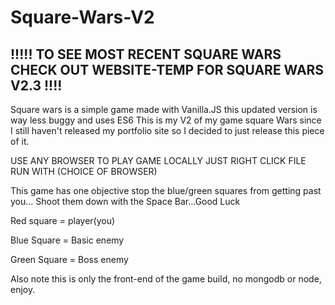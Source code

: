 # Square-Wars-V2
## !!!!! TO SEE MOST RECENT SQUARE WARS CHECK OUT WEBSITE-TEMP FOR SQUARE WARS V2.3 !!!!

Square wars is a simple game made with Vanilla.JS this updated version is way less buggy and uses ES6
This is my V2 of my game square Wars since I still haven't released my portfolio site so I decided to just release this
piece of it.


USE ANY BROWSER TO PLAY GAME LOCALLY JUST RIGHT CLICK FILE RUN WITH (CHOICE OF BROWSER)


This game has one objective stop the blue/green squares from getting past you...
Shoot them down with the Space Bar...Good Luck


Red square = player(you)

Blue Square = Basic enemy

Green Square = Boss enemy


Also note this is only the front-end of the game build, no mongodb or node, enjoy.
